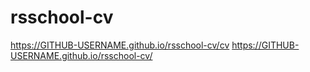 # rsschool-cv
<https://GITHUB-USERNAME.github.io/rsschool-cv/cv>
<https://GITHUB-USERNAME.github.io/rsschool-cv/>